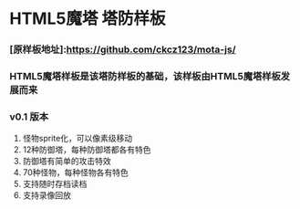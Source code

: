 # HTML5魔塔 塔防样板
### [原样板地址]:https://github.com/ckcz123/mota-js/
### HTML5魔塔样板是该塔防样板的基础，该样板由HTML5魔塔样板发展而来
### v0.1 版本
1. 怪物sprite化，可以像素级移动
2. 12种防御塔，每种防御塔都各有特色
3. 防御塔有简单的攻击特效
4. 70种怪物，每种怪物各有特色
5. 支持随时存档读档
6. 支持录像回放
